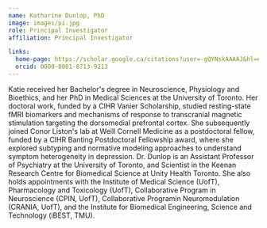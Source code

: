 ```yaml
---
name: Katharine Dunlop, PhD
image: images/pi.jpg
role: Principal Investigator
affiliation: Principal Investigator

links:
  home-page: https://scholar.google.ca/citations?user=-gQYNskAAAAJ&hl=en
  orcid: 0000-0001-8713-9213
---
```


Katie received her Bachelor's degree in Neuroscience, Physiology and Bioethics, and her PhD in Medical Sciences at the University of Toronto. Her doctoral work, funded by a CIHR Vanier Scholarship, studied resting-state fMRI biomarkers and mechanisms of response to transcranial magnetic stimulation targeting the dorsomedial prefrontal cortex. She subsequently joined Conor Liston's lab at Weill Cornell Medicine as a postdoctoral fellow, funded by a CIHR Banting Postdoctoral Fellowship award, where she explored subtyping and normative modeling approaches to understand symptom heterogeneity in depression. Dr. Dunlop is an Assistant Professor of Psychiatry at the University of Toronto, and Scientist in the Keenan Research Centre for Biomedical Science at Unity Health Toronto. She also holds appointments with the Institute of Medical Science (UofT), Pharmacology and Toxicology (UofT), Collaborative Program in Neuroscience (CPIN, UofT), Collaborative Programin Neuromodulation (CRANIA, UofT), and the Institute for Biomedical Engineering, Science and Technology (iBEST, TMU).
